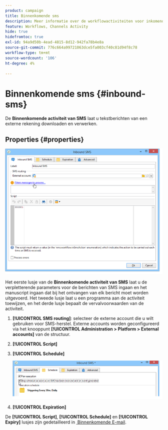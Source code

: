 ```yaml
---
product: campaign
title: Binnenkomende sms
description: Meer informatie over de workflowactiviteiten voor inkomende SMS
feature: Workflows, Channels Activity
hide: true
hidefromtoc: true
exl-id: 94a9d50b-4ead-4815-8d12-942fa78b4e8a
source-git-commit: 776c664a99721063dce5fa003cf40c81d94f8c78
workflow-type: tm+mt
source-wordcount: '106'
ht-degree: 4%

---
```


# Binnenkomende sms {#inbound-sms}



De **Binnenkomende activiteit van SMS** laat u tekstberichten van een externe rekening downloaden en verwerken.

## Properties {#properties}

![](assets/sms_rec_edit.png)

Het eerste lusje van de **Binnenkomende activiteit van SMS** laat u de verpletterende parameters voor de berichten van SMS ingaan en het manuscript ingaan dat bij het ontvangen van elk bericht moet worden uitgevoerd. Het tweede lusje laat u een programma aan de activiteit toewijzen, en het derde lusje bepaalt de vervalvoorwaarden van de activiteit.

1. **[!UICONTROL SMS routing]**: selecteer de externe account die u wilt gebruiken voor SMS-herstel. Externe accounts worden geconfigureerd via het knooppunt **[!UICONTROL Administration > Platform > External accounts]** van de structuur.
1. **[!UICONTROL Script]**
1. **[!UICONTROL Schedule]**

   ![](assets/sms_rec_edit_2.png)

1. **[!UICONTROL Expiration]**

De **[!UICONTROL Script]**, **[!UICONTROL Schedule]** en **[!UICONTROL Expiry]** lusjes zijn gedetailleerd in [&#x200B; Binnenkomende E-mail &#x200B;](inbound-emails.md).
